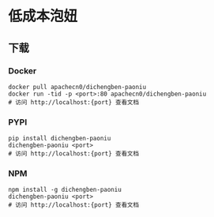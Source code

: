 # 低成本泡妞

## 下载

### Docker

```
docker pull apachecn0/dichengben-paoniu
docker run -tid -p <port>:80 apachecn0/dichengben-paoniu
# 访问 http://localhost:{port} 查看文档
```

### PYPI

```
pip install dichengben-paoniu
dichengben-paoniu <port>
# 访问 http://localhost:{port} 查看文档
```

### NPM

```
npm install -g dichengben-paoniu
dichengben-paoniu <port>
# 访问 http://localhost:{port} 查看文档
```